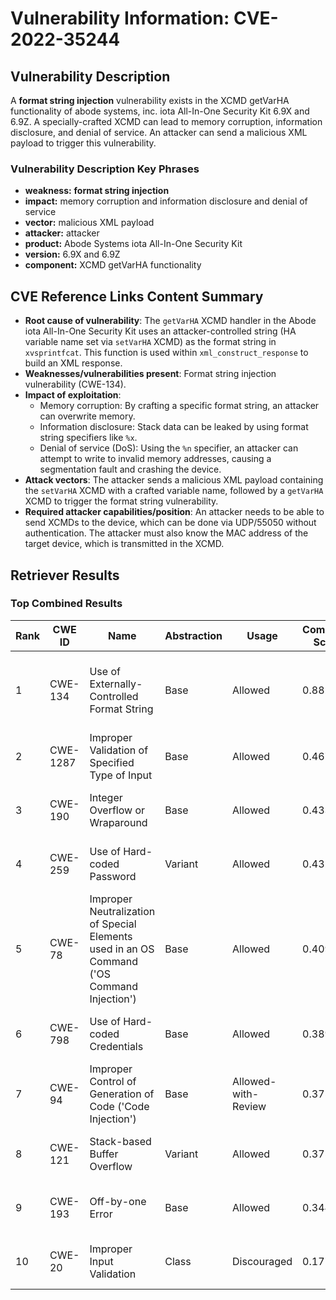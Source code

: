 # Vulnerability Information: CVE-2022-35244

## Vulnerability Description
A **format string injection** vulnerability exists in the XCMD getVarHA functionality of abode systems, inc. iota All-In-One Security Kit 6.9X and 6.9Z. A specially-crafted XCMD can lead to memory corruption, information disclosure, and denial of service. An attacker can send a malicious XML payload to trigger this vulnerability.

### Vulnerability Description Key Phrases
- **weakness:** **format string injection**
- **impact:** memory corruption and information disclosure and denial of service
- **vector:** malicious XML payload
- **attacker:** attacker
- **product:** Abode Systems iota All-In-One Security Kit
- **version:** 6.9X and 6.9Z
- **component:** XCMD getVarHA functionality

## CVE Reference Links Content Summary
- **Root cause of vulnerability**: The `getVarHA` XCMD handler in the Abode iota All-In-One Security Kit uses an attacker-controlled string (HA variable name set via `setVarHA` XCMD) as the format string in `xvsprintfcat`. This function is used within `xml_construct_response` to build an XML response.
- **Weaknesses/vulnerabilities present**: Format string injection vulnerability (CWE-134).
- **Impact of exploitation**:
    - Memory corruption: By crafting a specific format string, an attacker can overwrite memory.
    - Information disclosure: Stack data can be leaked by using format string specifiers like `%x`.
    - Denial of service (DoS): Using the `%n` specifier, an attacker can attempt to write to invalid memory addresses, causing a segmentation fault and crashing the device.
- **Attack vectors**: The attacker sends a malicious XML payload containing the `setVarHA` XCMD with a crafted variable name, followed by a `getVarHA` XCMD to trigger the format string vulnerability.
- **Required attacker capabilities/position**: An attacker needs to be able to send XCMDs to the device, which can be done via UDP/55050 without authentication. The attacker must also know the MAC address of the target device, which is transmitted in the XCMD.

## Retriever Results

### Top Combined Results

| Rank | CWE ID | Name | Abstraction | Usage | Combined Score | Retrievers | Individual Scores |
|------|--------|------|-------------|-------|---------------|------------|-------------------|
| 1 | CWE-134 | Use of Externally-Controlled Format String | Base | Allowed | 0.8820 | dense, sparse, graph | dense: 0.634, sparse: 0.550, graph: 0.699 |
| 2 | CWE-1287 | Improper Validation of Specified Type of Input | Base | Allowed | 0.4678 | sparse, graph | sparse: 0.235, graph: 0.932 |
| 3 | CWE-190 | Integer Overflow or Wraparound | Base | Allowed | 0.4330 | sparse, graph | sparse: 0.237, graph: 0.832 |
| 4 | CWE-259 | Use of Hard-coded Password | Variant | Allowed | 0.4324 | sparse, graph | sparse: 0.235, graph: 0.934 |
| 5 | CWE-78 | Improper Neutralization of Special Elements used in an OS Command ('OS Command Injection') | Base | Allowed | 0.4092 | dense, sparse | dense: 0.556, sparse: 0.229 |
| 6 | CWE-798 | Use of Hard-coded Credentials | Base | Allowed | 0.3898 | sparse, graph | sparse: 0.235, graph: 0.714 |
| 7 | CWE-94 | Improper Control of Generation of Code ('Code Injection') | Base | Allowed-with-Review | 0.3755 | dense, sparse | dense: 0.538, sparse: 0.217 |
| 8 | CWE-121 | Stack-based Buffer Overflow | Variant | Allowed | 0.3755 | dense, sparse | dense: 0.555, sparse: 0.225 |
| 9 | CWE-193 | Off-by-one Error | Base | Allowed | 0.3444 | sparse, graph | sparse: 0.226, graph: 0.602 |
| 10 | CWE-20 | Improper Input Validation | Class | Discouraged | 0.1770 | dense, sparse | dense: 0.533, sparse: 0.225 |


